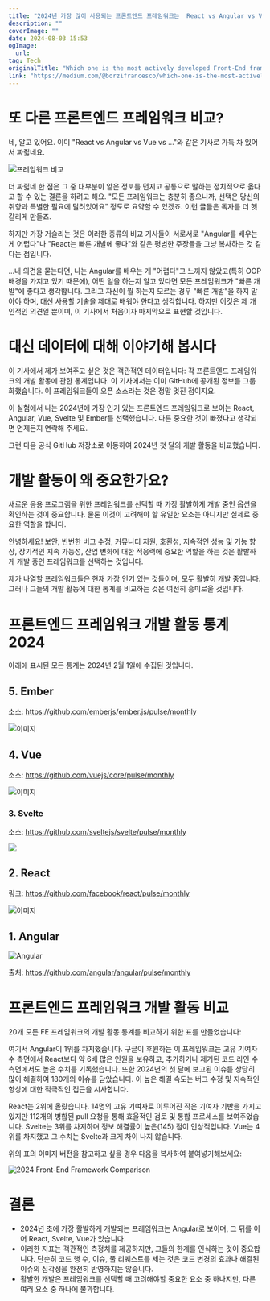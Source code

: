 ```yaml
---
title: "2024년 가장 많이 사용되는 프론트엔드 프레임워크는  React vs Angular vs Vue vs Svelte vs Ember"
description: ""
coverImage: ""
date: 2024-08-03 15:53
ogImage: 
  url: 
tag: Tech
originalTitle: "Which one is the most actively developed Front-End framework in 2024  React vs Angular vs Vue vs Svelte vs Ember"
link: "https://medium.com/@borzifrancesco/which-one-is-the-most-actively-developed-front-end-framework-in-2024-d662c9951ecc"
---
```




# 또 다른 프론트엔드 프레임워크 비교?

네, 알고 있어요. 이미 "React vs Angular vs Vue vs ..."와 같은 기사로 가득 차 있어서 짜즯네요.

![프레임워크 비교](/assets/img/WhichoneisthemostactivelydevelopedFront-Endframeworkin2024ReactvsAngularvsVuevsSveltevsEmber_0.png)

더 짜즯네 한 점은 그 중 대부분이 얕은 정보를 던지고 공통으로 말하는 정치적으로 옳다고 할 수 있는 결론을 하려고 해요. "모든 프레임워크는 충분히 좋으니까, 선택은 당신의 취향과 특별한 필요에 달려있어요" 정도로 요약할 수 있겠죠. 이런 글들은 독자를 더 헷갈리게 만들죠.

<div class="content-ad"></div>

하지만 가장 거슬리는 것은 이러한 종류의 비교 기사들이 서로서로 "Angular를 배우는 게 어렵다"나 "React는 빠른 개발에 좋다"와 같은 평범한 주장들을 그냥 복사하는 것 같다는 점입니다.

...내 의견을 묻는다면, 나는 Angular를 배우는 게 "어렵다"고 느끼지 않았고(특히 OOP 배경을 가지고 있기 때문에), 어떤 일을 하는지 알고 있다면 모든 프레임워크가 "빠른 개발"에 좋다고 생각합니다. 그리고 자신이 뭘 하는지 모르는 경우 "빠른 개발"을 하지 말아야 하며, 대신 사용할 기술을 제대로 배워야 한다고 생각합니다. 하지만 이것은 제 개인적인 의견일 뿐이며, 이 기사에서 처음이자 마지막으로 표현할 것입니다.

# 대신 데이터에 대해 이야기해 봅시다

이 기사에서 제가 보여주고 싶은 것은 객관적인 데이터입니다: 각 프론트엔드 프레임워크의 개발 활동에 관한 통계입니다. 이 기사에서는 이미 GitHub에 공개된 정보를 그룹화했습니다. 이 프레임워크들이 오픈 소스라는 것은 정말 멋진 점이지요.

<div class="content-ad"></div>

이 실험에서 나는 2024년에 가장 인기 있는 프론트엔드 프레임워크로 보이는 React, Angular, Vue, Svelte 및 Ember를 선택했습니다. 다른 중요한 것이 빠졌다고 생각되면 언제든지 연락해 주세요.

그런 다음 공식 GitHub 저장소로 이동하여 2024년 첫 달의 개발 활동을 비교했습니다.

# 개발 활동이 왜 중요한가요?

새로운 응용 프로그램을 위한 프레임워크를 선택할 때 가장 활발하게 개발 중인 옵션을 확인하는 것이 중요합니다. 물론 이것이 고려해야 할 유일한 요소는 아니지만 실제로 중요한 역할을 합니다.

<div class="content-ad"></div>

안녕하세요! 보안, 빈번한 버그 수정, 커뮤니티 지원, 호환성, 지속적인 성능 및 기능 향상, 장기적인 지속 가능성, 산업 변화에 대한 적응력에 중요한 역할을 하는 것은 활발하게 개발 중인 프레임워크를 선택하는 것입니다.

제가 나열할 프레임워크들은 현재 가장 인기 있는 것들이며, 모두 활발히 개발 중입니다. 그러나 그들의 개발 활동에 대한 통계를 비교하는 것은 여전히 흥미로울 것입니다.

# 프론트엔드 프레임워크 개발 활동 통계 2024

아래에 표시된 모든 통계는 2024년 2월 1일에 수집된 것입니다.

<div class="content-ad"></div>

## 5. Ember

소스: https://github.com/emberjs/ember.js/pulse/monthly

![이미지](/assets/img/WhichoneisthemostactivelydevelopedFront-Endframeworkin2024ReactvsAngularvsVuevsSveltevsEmber_1.png)

## 4. Vue

<div class="content-ad"></div>

소스: https://github.com/vuejs/core/pulse/monthly

![이미지](/assets/img/WhichoneisthemostactivelydevelopedFront-Endframeworkin2024ReactvsAngularvsVuevsSveltevsEmber_2.png)

### 3. Svelte

소스: https://github.com/sveltejs/svelte/pulse/monthly

<div class="content-ad"></div>

<img src="/assets/img/WhichoneisthemostactivelydevelopedFront-Endframeworkin2024ReactvsAngularvsVuevsSveltevsEmber_3.png" />

## 2. React

링크: https://github.com/facebook/react/pulse/monthly

![이미지](/assets/img/WhichoneisthemostactivelydevelopedFront-Endframeworkin2024ReactvsAngularvsVuevsSveltevsEmber_4.png)

<div class="content-ad"></div>

## 1. Angular

![Angular](/assets/img/WhichoneisthemostactivelydevelopedFront-Endframeworkin2024ReactvsAngularvsVuevsSveltevsEmber_5.png)

출처: https://github.com/angular/angular/pulse/monthly

# 프론트엔드 프레임워크 개발 활동 비교

<div class="content-ad"></div>

20개 모든 FE 프레임워크의 개발 활동 통계를 비교하기 위한 표를 만들었습니다:

여기서 Angular이 1위를 차지했습니다. 구글이 후원하는 이 프레임워크는 고유 기여자 수 측면에서 React보다 약 6배 많은 인원을 보유하고, 추가하거나 제거된 코드 라인 수 측면에서도 높은 수치를 기록했습니다. 또한 2024년의 첫 달에 보고된 이슈를 상당히 많이 해결하여 180개의 이슈를 닫았습니다. 이 높은 해결 속도는 버그 수정 및 지속적인 향상에 대한 적극적인 접근을 시사합니다.

React는 2위에 올랐습니다. 14명의 고유 기여자로 이루어진 작은 기여자 기반을 가지고 있지만 112개의 병합된 pull 요청을 통해 효율적인 검토 및 통합 프로세스를 보여주었습니다. Svelte는 3위를 차지하며 정보 해결률이 높은(145) 점이 인상적입니다. Vue는 4위를 차지했고 그 수치는 Svelte과 크게 차이 나지 않습니다.

위의 표의 이미지 버전을 참고하고 싶을 경우 다음을 복사하여 붙여넣기해보세요:

<div class="content-ad"></div>

![2024 Front-End Framework Comparison](/assets/img/WhichoneisthemostactivelydevelopedFront-Endframeworkin2024ReactvsAngularvsVuevsSveltevsEmber_6.png)

# 결론

- 2024년 초에 가장 활발하게 개발되는 프레임워크는 Angular로 보이며, 그 뒤를 이어 React, Svelte, Vue가 있습니다.
- 이러한 지표는 객관적인 측정치를 제공하지만, 그들의 한계를 인식하는 것이 중요합니다. 단순히 코드 행 수, 이슈, 풀 리퀘스트를 세는 것은 코드 변경의 효과나 해결된 이슈의 심각성을 완전히 반영하지는 않습니다.
- 활발한 개발은 프레임워크를 선택할 때 고려해야할 중요한 요소 중 하나지만, 다른 여러 요소 중 하나에 불과합니다.
